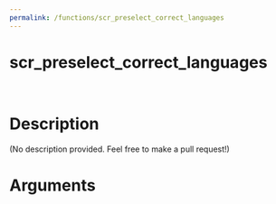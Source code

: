 ```yaml
---
permalink: /functions/scr_preselect_correct_languages
---
```

# scr_preselect_correct_languages  
&nbsp;  
# Description  
(No description provided. Feel free to make a pull request!) 
&nbsp;  
# Arguments


